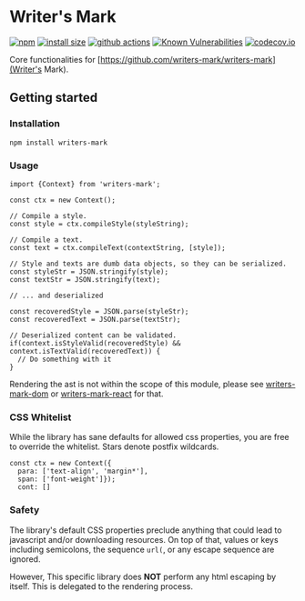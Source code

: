 # Writer's Mark

[![npm](https://badgen.net/npm/v/writers-mark)](https://www.npmjs.com/package/writers-mark)
[![install size](https://packagephobia.com/badge?p=writers-mark)](https://packagephobia.com/result?p=writers-mark)
[![github actions](https://github.com/writers-mark/writers-mark-ts/workflows/Tests/badge.svg)](https://github.com/FrancoisChabot/writers-mark/actions)
[![Known Vulnerabilities](https://snyk.io/test/github/writers-mark/writers-mark-ts/badge.svg?targetFile=package.json)](https://snyk.io/test/github/FrancoisChabot/writers-mark?targetFile=package.json)
[![codecov.io](https://codecov.io/github/writers-mark/writers-mark-ts/coverage.svg?branch=master)](https://codecov.io/github/writers-mark/writers-mark-ts?branch=master)

Core functionalities for [https://github.com/writers-mark/writers-mark](Writer's Mark).

## Getting started

### Installation

```
npm install writers-mark
```

### Usage
```
import {Context} from 'writers-mark';

const ctx = new Context();

// Compile a style.
const style = ctx.compileStyle(styleString);

// Compile a text.
const text = ctx.compileText(contextString, [style]);

// Style and texts are dumb data objects, so they can be serialized.
const styleStr = JSON.stringify(style);
const textStr = JSON.stringify(text);

// ... and deserialized

const recoveredStyle = JSON.parse(styleStr);
const recoveredText = JSON.parse(textStr);

// Deserialized content can be validated.
if(context.isStyleValid(recoveredStyle) && context.isTextValid(recoveredText)) {
  // Do something with it
}
```

Rendering the ast is not within the scope of this module, please see [writers-mark-dom](https://github.com/writers-mark/writers-mark-dom) or [writers-mark-react](https://github.com/writers-mark/writers-mark-react) for that.

### CSS Whitelist

While the library has sane defaults for allowed css properties, you are free to override the whitelist.
Stars denote postfix wildcards.

```
const ctx = new Context({
  para: ['text-align', 'margin*'],
  span: ['font-weight']});
  cont: []
```

### Safety

The library's default CSS properties preclude anything that could lead to javascript and/or downloading resources. On top of that, values or keys including semicolons, the sequence `url(`, or any escape sequence are ignored.

However, This specific library does **NOT** perform any html escaping by itself. This is delegated to the rendering process.